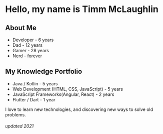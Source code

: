 <h1>Hello, my name is Timm McLaughlin</h1>

<h2>About Me</h2>
<ul>
  <li>Developer - 6 years</li>
  <li>Dad - 12 years</li>
  <li>Gamer - 28 years</li>
  <li>Nerd - forever</li>
</ul>

<h2>My Knowledge Portfolio</h2>
<ul>
  <li>Java / Kotlin - 5 years</li>
  <li>Web Development (HTML, CSS, JavaScript) - 5 years</li>
  <li>JavaScript Frameworks(Angular, React) - 2 years</li>
  <li>Flutter / Dart - 1 year</li>
</ul>

<p>I love to learn new technologies, and discovering new ways to solve old problems.</p>


<h6>updated 2021</h6>
